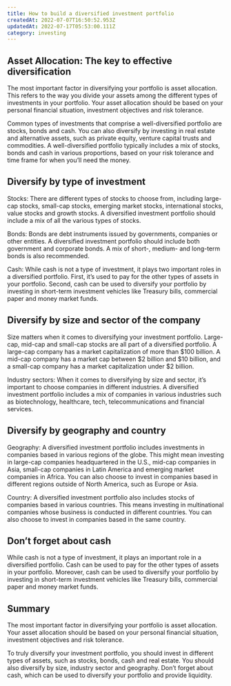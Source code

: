 ```yaml
---
title: How to build a diversified investment portfolio
createdAt: 2022-07-07T16:50:52.953Z
updatedAt: 2022-07-17T05:53:00.111Z
category: investing
---
```


## Asset Allocation: The key to effective diversification

The most important factor in diversifying your portfolio is asset allocation. This refers to the way you divide your assets among the different types of investments in your portfolio. Your asset allocation should be based on your personal financial situation, investment objectives and risk tolerance.

Common types of investments that comprise a well-diversified portfolio are stocks, bonds and cash. You can also diversify by investing in real estate and alternative assets, such as private equity, venture capital trusts and commodities. A well-diversified portfolio typically includes a mix of stocks, bonds and cash in various proportions, based on your risk tolerance and time frame for when you’ll need the money.

## Diversify by type of investment

Stocks: There are different types of stocks to choose from, including large-cap stocks, small-cap stocks, emerging market stocks, international stocks, value stocks and growth stocks. A diversified investment portfolio should include a mix of all the various types of stocks.

Bonds: Bonds are debt instruments issued by governments, companies or other entities. A diversified investment portfolio should include both government and corporate bonds. A mix of short-, medium- and long-term bonds is also recommended.

Cash: While cash is not a type of investment, it plays two important roles in a diversified portfolio. First, it’s used to pay for the other types of assets in your portfolio. Second, cash can be used to diversify your portfolio by investing in short-term investment vehicles like Treasury bills, commercial paper and money market funds.

## Diversify by size and sector of the company

Size matters when it comes to diversifying your investment portfolio. Large-cap, mid-cap and small-cap stocks are all part of a diversified portfolio. A large-cap company has a market capitalization of more than $100 billion. A mid-cap company has a market cap between $2 billion and $10 billion, and a small-cap company has a market capitalization under $2 billion.

Industry sectors: When it comes to diversifying by size and sector, it’s important to choose companies in different industries. A diversified investment portfolio includes a mix of companies in various industries such as biotechnology, healthcare, tech, telecommunications and financial services.

## Diversify by geography and country

Geography: A diversified investment portfolio includes investments in companies based in various regions of the globe. This might mean investing in large-cap companies headquartered in the U.S., mid-cap companies in Asia, small-cap companies in Latin America and emerging market companies in Africa. You can also choose to invest in companies based in different regions outside of North America, such as Europe or Asia.

Country: A diversified investment portfolio also includes stocks of companies based in various countries. This means investing in multinational companies whose business is conducted in different countries. You can also choose to invest in companies based in the same country.

## Don’t forget about cash

While cash is not a type of investment, it plays an important role in a diversified portfolio. Cash can be used to pay for the other types of assets in your portfolio. Moreover, cash can be used to diversify your portfolio by investing in short-term investment vehicles like Treasury bills, commercial paper and money market funds.

## Summary

The most important factor in diversifying your portfolio is asset allocation. Your asset allocation should be based on your personal financial situation, investment objectives and risk tolerance.

To truly diversify your investment portfolio, you should invest in different types of assets, such as stocks, bonds, cash and real estate. You should also diversify by size, industry sector and geography. Don’t forget about cash, which can be used to diversify your portfolio and provide liquidity.
